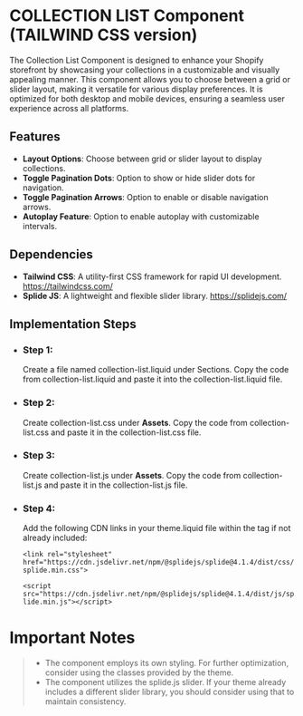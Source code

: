 # COLLECTION LIST Component (TAILWIND CSS version)

The Collection List Component is designed to enhance your Shopify storefront by showcasing your collections in a customizable and visually appealing manner. This component allows you to choose between a grid or slider layout, making it versatile for various display preferences. It is optimized for both desktop and mobile devices, ensuring a seamless user experience across all platforms.


## Features

 - **Layout Options**: Choose between grid or slider layout to display collections.
 - **Toggle Pagination Dots**: Option to show or hide slider dots for navigation.
 - **Toggle Pagination Arrows**: Option to enable or disable navigation arrows.
 - **Autoplay Feature**: Option to enable autoplay with customizable intervals.


## Dependencies
 - **Tailwind CSS**: A utility-first CSS framework for rapid UI development. https://tailwindcss.com/
 - **Splide JS**: A lightweight and flexible slider library. https://splidejs.com/


## Implementation Steps

  - ### Step 1: 
    Create a file named collection-list.liquid under Sections. Copy the code from collection-list.liquid and paste it into the collection-list.liquid file.
  - ### Step 2:
    Create collection-list.css under **Assets**. Copy the code from collection-list.css and paste it in the collection-list.css file.
  - ### Step 3: 
	  Create collection-list.js under **Assets**. Copy the code from collection-list.js and paste it in the collection-list.js file.
  - ### Step 4:
    Add the following CDN links in your theme.liquid file within the <head> tag if not already included:
    
    `<link rel="stylesheet" href="https://cdn.jsdelivr.net/npm/@splidejs/splide@4.1.4/dist/css/splide.min.css">`
    
    `<script src="https://cdn.jsdelivr.net/npm/@splidejs/splide@4.1.4/dist/js/splide.min.js"></script>`


# Important Notes

>  - The component employs its own styling. For further optimization, consider using the classes provided by the
> theme.
>  - The component utilizes the splide.js slider. If your theme already includes a different slider library, you should consider using that to
> maintain consistency.
